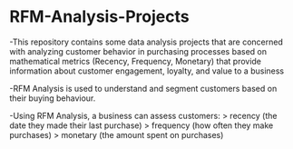 # RFM-Analysis-Projects
-This repository contains some data analysis projects that are concerned with analyzing customer behavior in purchasing processes based on mathematical metrics (Recency, Frequency, Monetary) that provide information about customer engagement, loyalty, and value to a business

-RFM Analysis is used to understand and segment customers based on their buying behaviour.

-Using RFM Analysis, a business can assess customers:
          > recency (the date they made their last purchase)
          > frequency (how often they make purchases)
          > monetary (the amount spent on purchases)
